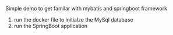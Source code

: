 Simple demo to get familar with mybatis and springboot framework
1. run the docker file to initialze the MySql database
2. run the SpringBoot application
